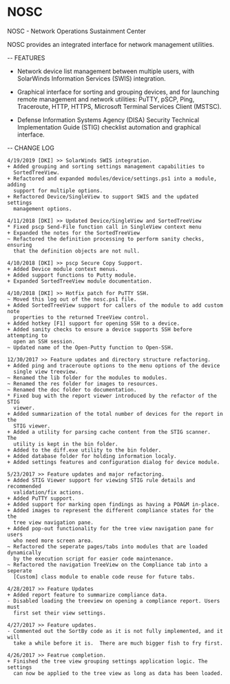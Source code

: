 # NOSC
NOSC - Network Operations Sustainment Center

NOSC provides an integrated interface for network management utilities.

-- FEATURES
  - Network device list management between multiple users, with SolarWinds
    Information Services (SWIS) integration.

  - Graphical interface for sorting and grouping devices, and for launching
    remote management and network utilities: PuTTY, pSCP, Ping, Traceroute,
    HTTP, HTTPS, Microsoft Terminal Services Client (MSTSC).

  - Defense Information Systems Agency (DISA) Security Technical Implementation
    Guide (STIG) checklist automation and graphical interface.

-- CHANGE LOG

    4/19/2019 [DKI] >> SolarWinds SWIS integration.
    + Added grouping and sorting settings management capabilities to
      SortedTreeView.
    + Refactored and expanded modules/device/settings.ps1 into a module, adding
      support for multiple options.
    + Refactored Device/SingleView to support SWIS and the updated settings
      management options.
      
    4/11/2018 [DKI] >> Updated Device/SingleView and SortedTreeView
    * Fixed pscp Send-File function call in SingleView context menu
    + Expanded the notes for the SortedTreeView
    ~ Refactored the definition processing to perform sanity checks, ensuring
      that the definition objects are not null.

    4/10/2018 [DKI] >> pscp Secure Copy Support.
    + Added Device module context menus.
    + Added support functions to Putty module.
    + Expanded SortedTreeView module documentation.

    4/10/2018 [DKI] >> Hotfix patch for PuTTY SSH.
    ~ Moved this log out of the nosc.ps1 file.
    + Added SortedTreeView support for callers of the module to add custom note
      properties to the returned TreeView control.
    + Added hotkey [F1] support for opening SSH to a device.
    + Added sanity checks to ensure a device supports SSH before attempting to
      open an SSH session.
    ~ Updated name of the Open-Putty function to Open-SSH.

    12/30/2017 >> Feature updates and directory structure refactoring.
    + Added ping and traceroute options to the menu options of the device
      single view treeview.
    ~ Renamed the lib folder for the modules to modules.
    ~ Renamed the res folder for images to resources.
    ~ Renamed the doc folder to documentation.
    * Fixed bug with the report viewer introduced by the refactor of the STIG
      viewer.
    + Added summarization of the total number of devices for the report in the
      STIG viewer.
    + Added a utility for parsing cache content from the STIG scanner.  The
      utility is kept in the bin folder.
    + Added to the diff.exe utility to the bin folder.
    + Added database folder for holding information localy.
    + Added settings features and configuration dialog for device module.

    5/23/2017 >> Feature updates and major refactoring.
    + Added STIG Viewer support for viewing STIG rule details and recommended
      validation/fix actions.
    + Added PuTTY support.
    + Added support for marking open findings as having a POA&M in-place.
    + Added images to represent the different compliance states for the the
      tree view navigation pane.
    + Added pop-out functionality for the tree view navigation pane for users
      who need more screen area.
    ~ Refactored the seperate pages/tabs into modules that are loaded dynamically
      by the execution script for easier code maintenance.
    ~ Refactored the navigation TreeView on the Compliance tab into a seperate
      [Custom] class module to enable code reuse for future tabs.

    4/28/2017 >> Feature Updates
    + Added report feature to summarize compliance data.
    - Disabled loading the treeview on opening a compliance report. Users must
      first set their view settings.

    4/27/2017 >> Feature updates.
    - Commented out the SortBy code as it is not fully implemented, and it will
      take a while before it is.  There are much bigger fish to fry first.

    4/26/2017 >> Featrue completion.
    + Finished the tree view grouping settings application logic. The settings
      can now be applied to the tree view as long as data has been loaded.
